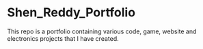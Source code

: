 # Shen_Reddy_Portfolio
 This repo is a portfolio containing various code, game, website and electronics projects that I have created.
